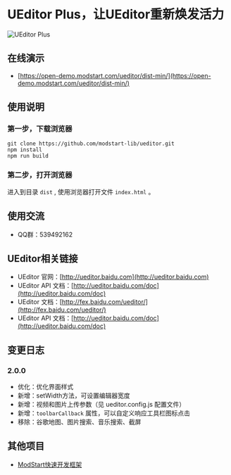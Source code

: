 # UEditor Plus，让UEditor重新焕发活力

![UEditor Plus](https://ms-assets.modstart.com/demo/UEditorPlus.jpg)



## 在线演示

- [https://open-demo.modstart.com/ueditor/dist-min/](https://open-demo.modstart.com/ueditor/dist-min/)



## 使用说明

### 第一步，下载浏览器

```shell
git clone https://github.com/modstart-lib/ueditor.git
npm install
npm run build
```

### 第二步，打开浏览器

进入到目录 `dist` , 使用浏览器打开文件 `index.html` 。

## 使用交流

- QQ群：539492162

## UEditor相关链接

- UEditor 官网：[http://ueditor.baidu.com](http://ueditor.baidu.com)
- UEditor API 文档：[http://ueditor.baidu.com/doc](http://ueditor.baidu.com/doc)
- UEditor 文档：[http://fex.baidu.com/ueditor/](http://fex.baidu.com/ueditor/)
- UEditor API 文档：[http://ueditor.baidu.com/doc](http://ueditor.baidu.com/doc)


## 变更日志

### 2.0.0

- 优化：优化界面样式
- 新增：setWidth方法，可设置编辑器宽度
- 新增：视频和图片上传参数（见 ueditor.config.js 配置文件）
- 新增：`toolbarCallback` 属性，可以自定义响应工具栏图标点击
- 移除：谷歌地图、图片搜索、音乐搜索、截屏

## 其他项目

- [ModStart快速开发框架](https://modstart.com)

